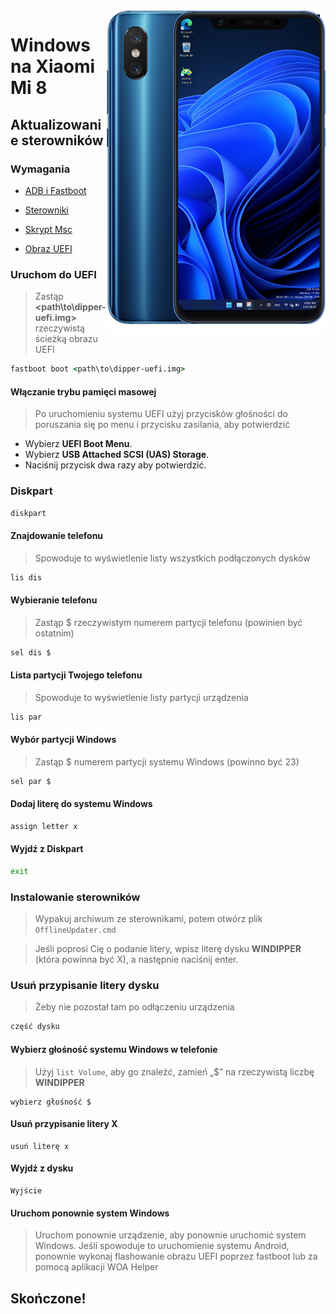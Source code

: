 <img align="right" src="https://github.com/n00b69/woa-dipper/blob/main/dipper.png" width="350" alt="Windows 11 running on dipper">

# Windows na Xiaomi Mi 8

## Aktualizowanie sterowników

### Wymagania
- [ADB i Fastboot](https://developer.android.com/studio/releases/platform-tools)
  
- [Sterowniki](https://github.com/n00b69/woa-dipper/releases/tag/Drivers)

- [Skrypt Msc](https://github.com/n00b69/woa-dipper/releases/download/Files/msc.sh)
  
- [Obraz UEFI](https://github.com/n00b69/woa-dipper/releases/tag/UEFI)

### Uruchom do UEFI
> Zastąp **<path\to\dipper-uefi.img>** rzeczywistą ścieżką obrazu UEFI
```cmd
fastboot boot <path\to\dipper-uefi.img>
```

#### Włączanie trybu pamięci masowej
> Po uruchomieniu systemu UEFI użyj przycisków głośności do poruszania się po menu i przycisku zasilania, aby potwierdzić
- Wybierz **UEFI Boot Menu**.
- Wybierz **USB Attached SCSI (UAS) Storage**.
- Naciśnij przycisk dwa razy aby potwierdzić.

### Diskpart
```cmd
diskpart
```

#### Znajdowanie telefonu
> Spowoduje to wyświetlenie listy wszystkich podłączonych dysków
```cmd
lis dis
```

#### Wybieranie telefonu
> Zastąp $ rzeczywistym numerem partycji telefonu (powinien być ostatnim)
```cmd
sel dis $
```

#### Lista partycji Twojego telefonu
> Spowoduje to wyświetlenie listy partycji urządzenia
```cmd
lis par
```

#### Wybór partycji Windows
> Zastąp $ numerem partycji systemu Windows (powinno być 23)
```cmd
sel par $
```

#### Dodaj literę do systemu Windows
```cmd
assign letter x
```

#### Wyjdź z Diskpart
```cmd
exit
```

### Instalowanie sterowników
> Wypakuj archiwum ze sterownikami, potem otwórz plik `OfflineUpdater.cmd`
 
> Jeśli poprosi Cię o podanie litery, wpisz literę dysku **WINDIPPER** (która powinna być X), a następnie naciśnij enter.

### Usuń przypisanie litery dysku
> Żeby nie pozostał tam po odłączeniu urządzenia
```cmd
część dysku
```

#### Wybierz głośność systemu Windows w telefonie
> Użyj `list Volume`, aby go znaleźć, zamień „$” na rzeczywistą liczbę **WINDIPPER**
```część dysku
wybierz głośność $
```

#### Usuń przypisanie litery X
```część dysku
usuń literę x
```

#### Wyjdź z dysku
```część dysku
Wyjście
```

#### Uruchom ponownie system Windows
> Uruchom ponownie urządzenie, aby ponownie uruchomić system Windows. Jeśli spowoduje to uruchomienie systemu Android, ponownie wykonaj flashowanie obrazu UEFI poprzez fastboot lub za pomocą aplikacji WOA Helper


## Skończone!















